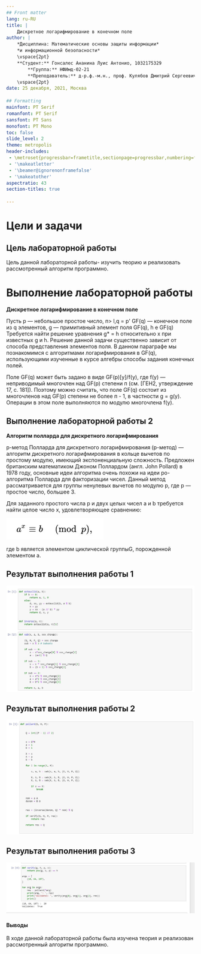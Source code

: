 ```yaml
---
## Front matter
lang: ru-RU
title: | 
    Дискретное логарифмирование в конечном поле
author: |
    *Дисциплина: Математические основы защиты информации*  
    *и информационной безопасности*  
    \vspace{2pt}  
    **Студент:** Гонсалес Ананина Луис Антонио, 1032175329  
		**Группа:** НФИмд-02-21  
		**Преподаватель:** д-р.ф.-м.н., проф. Кулябов Дмитрий Сергеевич  
    \vspace{2pt}
date: 25 декабря, 2021, Москва

## Formatting
mainfont: PT Serif
romanfont: PT Serif
sansfont: PT Sans
monofont: PT Mono
toc: false
slide_level: 2
theme: metropolis
header-includes: 
 - \metroset{progressbar=frametitle,sectionpage=progressbar,numbering=fraction}
 - '\makeatletter'
 - '\beamer@ignorenonframefalse'
 - '\makeatother'
aspectratio: 43
section-titles: true

---
```


# Цели и задачи

## Цель лабораторной работы

Цель данной лабораторной работы- изучить теорию и реализовать рассмотренный алгоритм программно.

# Выполнение лабораторной работы

**Дискретное логарифмирование в конечном поле**

Пусть р — небольшое простое число, п> l,q = р' GF(q) — конечное поле из q элементов, g — примитивный элемент поля GF(q), h е GF(q) Требуется найти решение уравнения g* = h относительно х при известных g и h. Решение данной задачи существенно зависит от способа представления элементов поля. В данном параграфе мы познакомимся с алгоритмами логарифмирования в GF(q), использующими изученные в курсе алгебры способы задания конечных полей.

Поле GF(q) может быть задано в виде GF(p)[y]/f(y), где f(y) — неприводимый многочлен над GF(p) степени п (см. [ГЕН2, утверждение 17, с. 181]). Поэтому можно считать, что поле GF(q) состоит из многочленов над GF(p) степени не более п - 1, в частности g = g(y). Операции в этом поле выполняются по модулю многочлена f(y).



## Выполнение лабораторной работы 2

**Алгоритм полларда для дискретного логарифмирования**

р-метод Полларда для дискретного логарифмирования (p-метод) — алгоритм дискретного логарифмирования в кольце вычетов по простому модулю, имеющий экспоненциальную сложность. Предложен британским математиком Джоном Поллардом (англ. John Pollard) в 1978 году, основные идеи алгоритма очень похожи на идеи ро-алгоритма Полларда для факторизации чисел. Данный метод рассматривается для группы ненулевых вычетов по модулю p, где p — простое число, большее 3.

Для заданного простого числа p и двух целых чисел a и b требуется найти целое число x, удовлетворяющее сравнению:

![Метод Полларда](images\Полларда.JPG)

где b  является элементом циклической группыG, порожденной элементом a.

## Результат выполнения работы 1

![Выполнение1](images\Выполнение1.JPG)

## Результат выполнения работы 2

![Выполнение2](images\Выполнение2.JPG)

## Результат выполнения работы 3

![Выполнение3](images\Выполнение3.JPG)

#### Выводы

В ходе данной лабораторной работы была изучена теория и реализован рассмотренный алгоритм программно.